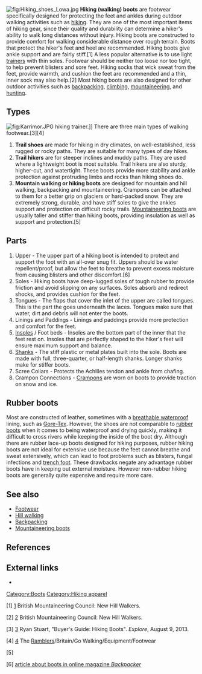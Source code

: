 ![](Hiking_shoes_Lowa.jpg "fig:Hiking_shoes_Lowa.jpg") **Hiking
(walking) boots** are footwear specifically designed for protecting the
feet and ankles during outdoor walking activities such as
[hiking](hiking "wikilink"). They are one of the most important items of
hiking gear, since their quality and durability can determine a hiker's
ability to walk long distances without injury. Hiking boots are
constructed to provide comfort for walking considerable distance over
rough terrain. Boots that protect the hiker's feet and heel are
recommended. Hiking boots give ankle support and are fairly stiff.[1] A
less popular alternative is to use light [trainers](trainers "wikilink")
with thin soles. Footwear should be neither too loose nor too tight, to
help prevent blisters and sore feet. Hiking socks that wick sweat from
the feet, provide warmth, and cushion the feet are recommended and a
thin, inner sock may also help.[2] Most hiking boots are also designed
for other outdoor activities such as
[backpacking](backpacking_(wilderness) "wikilink"),
[climbing](climbing "wikilink"),
[mountaineering](mountaineering "wikilink"), and
[hunting](hunting "wikilink").

## Types

![](Karrimor.JPG "fig:Karrimor.JPG") hiking trainer.\]\] There are three
main types of walking footwear.[3][4]

1.  **Trail shoes** are made for hiking in dry climates, on
    well-established, less rugged or rocky paths. They are suitable for
    many types of day hikes.
2.  **Trail hikers** are for steeper inclines and muddy paths. They are
    used where a lightweight boot is most suitable. Trail hikers are
    also sturdy, higher-cut, and watertight. These boots provide more
    stability and ankle protection against protruding limbs and rocks
    than hiking shoes do.
3.  **Mountain walking or hiking boots** are designed for mountain and
    hill walking, backpacking and mountaineering. Crampons can be
    attached to them for a better grip on glaciers or hard-packed snow.
    They are extremely strong, durable, and have stiff soles to give the
    ankles support and protection on difficult rocky trails.
    [Mountaineering boots](Mountaineering_boot "wikilink") are usually
    taller and stiffer than hiking boots, providing insulation as well
    as support and protection.[5]

## Parts

1.  Upper - The upper part of a hiking boot is intended to protect and
    support the foot with an all-over snug fit. Uppers should be water
    repellent/proof, but allow the feet to breathe to prevent excess
    moisture from causing blisters and other discomfort.[6]
2.  Soles - Hiking boots have deep-lugged soles of tough rubber to
    provide friction and avoid slipping on any surfaces. Soles absorb
    and redirect shocks, and provides cushion for the feet.
3.  Tongues - The flaps that cover the inlet of the upper are called
    tongues. This is the part the goes underneath the laces. Tongues
    make sure that water, dirt and debris will not enter the boots.
4.  Linings and Paddings - Linings and paddings provide more protection
    and comfort for the feet.
5.  [Insoles](Insole#Insole "wikilink") / Foot beds - Insoles are the
    bottom part of the inner that the feet rest on. Insoles that are
    perfectly shaped to the hiker's feet will ensure maximum support and
    balance.
6.  [Shanks](Shank_(footwear) "wikilink") - The stiff plastic or metal
    plates built into the sole. Boots are made with full, three-quarter,
    or half-length shanks. Longer shanks make for stiffer boots.
7.  Scree Collars - Protects the Achilles tendon and ankle from chafing.
8.  Crampon Connections - [Crampons](Crampons "wikilink") are worn on
    boots to provide traction on snow and ice.

## Rubber boots

Most are constructed of leather, sometimes with a [breathable
waterproof](waterproof_breathable_fabric "wikilink") lining, such as
[Gore-Tex](Gore-Tex "wikilink"). However, the shoes are not comparable
to [rubber boots](rubber_boots "wikilink") when it comes to being
waterproof and drying quickly, making it difficult to cross rivers while
keeping the inside of the boot dry. Although there are rubber lace-up
boots designed for hiking purposes, rubber hiking boots are not ideal
for extensive use because the feet cannot breathe and sweat extensively,
which can lead to foot problems such as blisters, fungal infections and
[trench foot](trench_foot "wikilink"). These drawbacks negate any
advantage rubber boots have in keeping out external moisture. However
non-rubber hiking boots are generally quite expensive and require more
care.

## See also

-   [Footwear](Footwear "wikilink")
-   [Hill walking](Hill_walking "wikilink")
-   [Backpacking](Backpacking_(wilderness) "wikilink")
-   [Mountaineering boots](Mountaineering_boots "wikilink")

## References

## External links

-

[Category:Boots](Category:Boots "wikilink") [Category:Hiking
apparel](Category:Hiking_apparel "wikilink")

[1] [1](https://www.thebmc.co.uk/media/files/Skills/New%20Hill%20Walkers.pdf)
British Mountaineering Council: New Hill Walkers.

[2] [2](https://www.thebmc.co.uk/media/files/Skills/New%20Hill%20Walkers.pdf)
British Mountaineering Council: New Hill Walkers.

[3] [3](http://www.explore-mag.com/buyers-guide-hiking-boots-backpacks)
Ryan Stuart, "Buyer's Guide: Hiking Boots". *Explore*, August 9, 2013.

[4] [4](http://www.explore-mag.com/buyers-guide-hiking-boots-backpacks)
The [Ramblers](Ramblers "wikilink")/Britain/Go
Walking/Equipment/Footwear

[5]

[6] [article about boots in online magazine
*Backpacker*](https://books.google.com/books?id=8d8DAAAAMBAJ&pg=PA66&lpg=PA66&dq=backstay+boot&source=bl&ots=e1BP3T02u-&sig=aVyse8JNHevUm3eOwg9e5dUl5TU&hl=en&sa=X&ei=63FcUP-tMLCN0wXHsYCIDA&ved=0CB4Q6AEwAA#v=onepage&q=backstay%20boot&f=false)